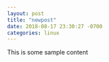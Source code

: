 ```yaml
---
layout: post
title: "newpost"
date: 2018-08-17 23:30:27 -0700
categories: linux
---
```


This is some sample content

